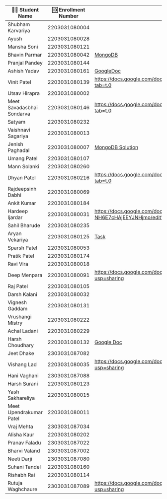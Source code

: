 | 👩‍🎓 Student Name | 🆔 Enrollment Number | MongoDB Queries |
|-----------------|-------------------|----------------|
| Shubham Karvariya | 2203031080004 | |
| Ayush | 2203031080028 | |
| Mansha Soni | 2203031080121 | |
| Bhavin Parmar | 2203031080042 |[MongoDB](https://github.com/bhavinbvn/WDF_Test/blob/main/MongoDBSol.MD) |
| Pranjal Pandey | 2203031080144 | |
| Ashish Yadav | 2203031080161 | [GoogleDoc](https://docs.google.com/document/d/1UXwYIJ2fKjHtKvONBZ0w9cWaAXyR6A7X_ySI-Mppong/edit?tab=t.0) |
| Vinit Patel | 2203031080139 | https://docs.google.com/document/d/1SotZsglN79t0aLjcJfoDyQdEED4IKG6V_HJBGeNlaVw/edit?tab=t.0 |
| Utsav Hirapra | 2203031080002 | |
| Meet Savadasbhai Sondarva | 2203031080146 | https://docs.google.com/document/d/1biiByq1w3rb0ZQvXdAJ6kqnefHPQRKljcvSnEfmZW9w/edit?tab=t.0|
| Satyam | 2203031080232 | |
| Vaishnavi Sagariya | 2203031080013 | |
| Jenish Paghadal | 2203031080007 | [MongoDB Solution](https://github.com/ItsJESH/WDF_Test/blob/main/Mongo.MD) |
| Umang Patel | 2203031080107 | |
| Mann Solanki | 2203031080260 | |
| Dhyan Patel | 2203031080216 | https://docs.google.com/document/d/1GmuYY_yYDdq7YCjoSbFNyRfdUvSuJQPJpsqZ3FpZHn4/edit?tab=t.0 |
| Rajdeepsinh Dabhi | 2203031080069 | |
| Ankit Kumar | 2203031080184 | |
| Hardeep Ijardar | 2203031080031 | https://docs.google.com/document/d/1cwMr9WZIDNc7q9nv2LqMKa2A-NH6E7cHAjEEYJNHjmo/edit?usp=sharing |
| Sahil Bharude | 2203031080235 | |
| Aryan Vekariya | 2203031080125 |[Task](https://github.com/aaryanvekariya/Mongo_Assignment2/blob/master/QUARIES.txt)|
| Sparsh Patel | 2203031080053 | |
| Pratik Patel | 2203031080174 | |
| Ravi Vira | 2203031080018 | |
| Deep Menpara | 2203031080091 |https://docs.google.com/document/d/1Bq2zQUg9glIGSnf5T8Qmt71a3dxKqNePJZT7epynqxU/edit?usp=sharing |
| Raj Patel | 2203031080105 | |
| Darsh Kalani | 2203031080032 | |
| Vignesh Gaddam | 2203031080131 | |
| Vrushangi Mistry | 2203031080222 | |
| Achal Ladani | 2203031080229 | |
| Harsh Choudhary | 2203031080132 |[Google Doc](https://docs.google.com/document/d/18pf1GU97iJZ0qvOTSzphLMdqVgyUetVk6mQM0Tvsf2w/edit?tab=t.0) |
| Jeet Dhake | 2303031087082 | |
| Vishang Lad | 2203031080035 |https://docs.google.com/document/d/1LRBaRF6HbEFMEbys5nCuINF66FzM9BwteG40bqntpag/edit?usp=sharing |
| Hani Vaghani | 2303031087088 | |
| Harsh Surani | 2203031080123 | |
| Yash Sakhareliya | 2203031080015 | |
| Meet Upendrakumar Patel | 2203031080011 | |
| Vraj Mehta | 2303031087034 | |
| Alisha Kaur | 2203031080202 | |
| Pranav Faladu | 2303031087022 | |
| Bharvi Valand | 2303031087002 | |
| Neeti Darji | 2303031087080 | |
| Suhani Tandel | 2203031080160 | |
| Rishabh Rai | 2203031080114 | |
| Rutuja Waghchaure | 2303031087089 |https://docs.google.com/document/d/1loC4SaqyrD1mvXYa0SjL6wG-RX5fPtoNyIw-S2iQQRo/edit?usp=sharing |
